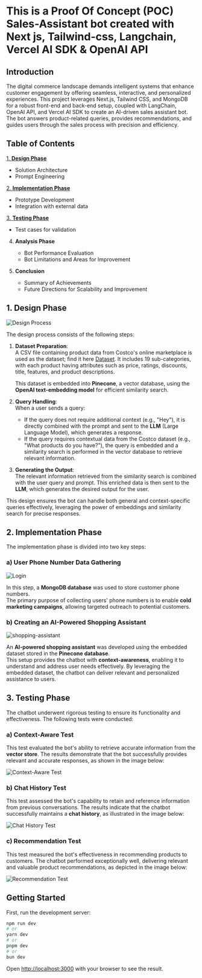 # This is a Proof Of Concept (POC) Sales-Assistant bot created with Next js, Tailwind-css, Langchain, Vercel AI SDK & OpenAI API

## Introduction

The digital commerce landscape demands intelligent systems that enhance customer engagement by offering seamless, interactive, and personalized experiences. This project leverages Next.js, Tailwind CSS, and MongoDB for a robust front-end and back-end setup, coupled with LangChain, OpenAI API, and Vercel AI SDK to create an AI-driven sales assistant bot. The bot answers product-related queries, provides recommendations, and guides users through the sales process with precision and efficiency.

## Table of Contents

[1. **Design Phase**](#1-Design-Phase)
   - Solution Architecture
   - Prompt Engineering
     
[2. **Implementation Phase**](#2-Implementation-Phase)
   - Prototype Development
   - Integration with external data

[3. **Testing Phase**](#3-Testing-Phase)
   - Test cases for validation
  
4. **Analysis Phase**  
   - Bot Performance Evaluation  
   - Bot Limitations and Areas for Improvement
  
5. **Conclusion**  
    - Summary of Achievements  
    - Future Directions for Scalability and Improvement
  
## 1. Design Phase  

![Design Process](public/images/Neexa%20design.drawio.png)  

The design process consists of the following steps:

1. **Dataset Preparation**:  
   A CSV file containing product data from Costco's online marketplace is used as the dataset; find it here [Dataset](https://www.kaggle.com/datasets/bhavikjikadara/grocery-store-dataset). It includes 19 sub-categories, with each product having attributes    such as price, ratings, discounts, title, features, and product descriptions.
   
   This dataset is embedded into **Pinecone**, a vector database, using the **OpenAI text-embedding model** for efficient similarity search.  

3. **Query Handling**:  
   When a user sends a query:  
   - If the query does not require additional context (e.g., "Hey"), it is directly combined with the prompt and sent to the **LLM** (Large Language Model), which generates a response.  
   - If the query requires contextual data from the Costco dataset (e.g., "What products do you have?"), the query is embedded and a similarity search is performed in the vector database 
     to retrieve relevant information.  

4. **Generating the Output**:  
   The relevant information retrieved from the similarity search is combined with the user query and prompt. This enriched data is then sent to the **LLM**, which generates the desired      output for the user.  

This design ensures the bot can handle both general and context-specific queries effectively, leveraging the power of embeddings and similarity search for precise responses.

## 2. Implementation Phase

The implementation phase is divided into two key steps:

### a) User Phone Number Data Gathering

![Login](public/images/lg.JPG)

In this step, a **MongoDB database** was used to store customer phone numbers.  
The primary purpose of collecting users' phone numbers is to enable **cold marketing campaigns**, allowing targeted outreach to potential customers.

### b) Creating an AI-Powered Shopping Assistant

![shopping-assistant](public/images/imp.JPG)

An **AI-powered shopping assistant** was developed using the embedded dataset stored in the **Pinecone database**.  
This setup provides the chatbot with **context-awareness**, enabling it to understand and address user needs effectively. By leveraging the embedded dataset, the chatbot can deliver relevant and personalized assistance to users.

## 3. Testing Phase

The chatbot underwent rigorous testing to ensure its functionality and effectiveness. The following tests were conducted:

### a) Context-Aware Test
This test evaluated the bot's ability to retrieve accurate information from the **vector store**. The results demonstrate that the bot successfully provides relevant and accurate responses, as shown in the image below:

![Context-Aware Test](public/images/test_1.JPG)

### b) Chat History Test
This test assessed the bot's capability to retain and reference information from previous conversations. The results indicate that the chatbot successfully maintains a **chat history**, as illustrated in the image below:

![Chat History Test](public/images/test_2.JPG)

### c) Recommendation Test
This test measured the bot's effectiveness in recommending products to customers. The chatbot performed exceptionally well, delivering relevant and valuable product recommendations, as depicted in the image below:

![Recommendation Test](public/images/test_3.JPG)


## Getting Started

First, run the development server:

```bash
npm run dev
# or
yarn dev
# or
pnpm dev
# or
bun dev
```

Open [http://localhost:3000](http://localhost:3000) with your browser to see the result.
